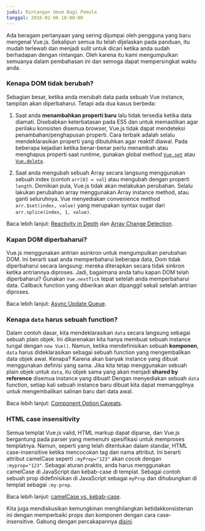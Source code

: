 ```yaml
---
judul: Rintangan Umum Bagi Pemula
tanggal: 2016-02-06 10:00:00
---
```


Ada beragam pertanyaan yang sering dijumpai oleh pengguna yang baru mengenal Vue.js. Sekalipun semua itu telah dijelaskan pada panduan, itu mudah terlewati dan menjadi sulit untuk dicari ketika anda sudah berhadapan dengan rintangan. Oleh karena itu kami mengumpulkan semuanya dalam pembahasan ini dan semoga dapat mempersingkat waktu anda.
<!-- more -->

### Kenapa DOM tidak berubah?

Sebagian besar, ketika anda merubah data pada sebuah Vue instance, tampilan akan diperbaharui. Tetapi ada dua kasus berbeda:

1. Saat anda **menambahkan properti baru** lalu tidak tersedia ketika data diamati. Disebabkan keterbatasan pada ES5 dan untuk memastikan agar perilaku konsisten disemua browser, Vue.js tidak dapat mendeteksi penambahan/penghapusan properti. Cara terbaik adalah selalu mendeklarasikan properti yang dibutuhkan agar reaktif diawal. Pada beberapa kejadian ketika benar-benar perlu menambah atau menghapus properti saat runtime, gunakan global method [`Vue.set`](/api/#Vue-set) atau [`Vue.delete`](/api/#Vue-delete).

2. Saat anda mengubah sebuah Array secara langsung menggunakan sebuah index (contoh `arr[0] = val`) atau mengubah dengan properti `length`. Demikian pula, Vue.js tidak akan melakukan perubahan. Selalu lakukan perubahan array menggunakan Array instance method, atau ganti seluruhnya. Vue menyediakan convenience method `arr.$set(index, value)` yang merupakan syntax sugar dari `arr.splice(index, 1, value)`.

Baca lebih lanjut: [Reactivity in Depth](/guide/reactivity.html) dan [Array Change Detection](http://vuejs.org/guide/list.html#Array-Change-Detection).

### Kapan DOM diperbaharui?

Vue.js menggunakan antrian asinkron untuk mengumpulkan perubahan DOM. Ini berarti saat anda memperbaharui beberapa data, Dom tidak diperbaharui secara langsung: mereka diterapkan secara tidak sinkron ketika antriannya diproses. Jadi, bagaimana anda tahu kapan DOM telah diperbaharui? Gunakan `Vue.nextTick` tepat setelah anda memperbaharui data. Callback function yang diberikan akan dipanggil sekali setelah antrian diproses.

Baca lebih lanjut: [Async Update Queue](/guide/reactivity.html#Async-Update-Queue).

### Kenapa `data` harus sebuah function?

Dalam contoh dasar, kita mendeklarasikan `data` secara langsung sebagai sebuah plain objek. Ini dikarenakan kita hanya membuat sebuah instance tungal dengan `new Vue()`. Namun, ketika mendefinisikan sebuah **komponen**, `data` harus dideklarasikan sebagai sebuah function yang mengembalikan data objek awal. Kenapa? Karena akan banyak instance yang dibuat menggunakan definisi yang sama. Jika kita tetap menggunakan sebuah plain objek untuk `data`, itu objek sama yang akan menjadi **shared by reference** disemua instance yang dibuat! Dengan menyediakan sebuah `data` function, setiap kali sebuah instance baru dibuat kita dapat memanggilnya untuk mengembalikan salinan baru dari data awal.

Baca lebih lanjut: [Component Option Caveats](/guide/components.html#Component-Option-Caveats).

### HTML case insensitivity

Semua templat Vue.js valid, HTML markup dapat diparse, dan Vue.js bergantung pada parser yang memenuhi spesifikasi untuk memproses templatnya. Namun, seperti yang telah ditentukan dalam standar, HTML case-insensitive ketika mencocokan tag dan nama attribut. Ini berarti attribut camelCase seperti `:myProp="123"` akan cocok dengan `:myprop="123"`. Sebagai aturan praktis, anda harus menggunakan camelCase di JavaScript dan kebab-case di templat. Sebagai contoh sebuah prop didefinisikan di JavaScript sebagai `myProp` dan dihubungkan di templat sebagai `:my-prop`. 

Baca lebih lanjut: [camelCase vs. kebab-case](http://vuejs.org/guide/components.html#camelCase-vs-kebab-case).

Kita juga mendiskusikan kemungkinan menghilangkan ketidakkonsistenan ini dengan memperbaiki props dan komponen dengan cara case-insensitive. Gabung dengan percakapannya [disini](https://github.com/vuejs/vue/issues/2308).
